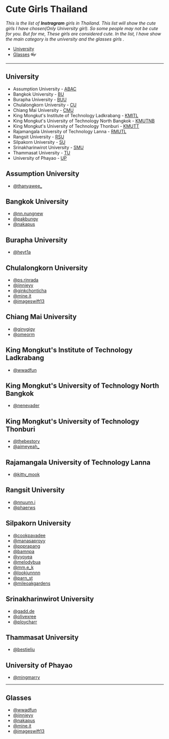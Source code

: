 # Cute Girls Thailand 
_This is the list of **Instragram** girls in Thailand. This list will show the cute girls I have chosen(Only University girl). So some people may not be cute for you. But for me, These girls are considered cute. In the list, I have show the main category is the university and the glasses girls ._

- [University](#University)
- [Glasses](#Glasses) :eyeglasses:

-----
## University
* Assumption University - [ABAC](#Assumption-University)
* Bangkok University - [BU](#Bangkok-University)
* Burapha University - [BUU](#Burapha-University)
* Chulalongkorn University - [CU](#Chulalongkorn-University)
* Chiang Mai University - [CMU](#Chiang-Mai-University)
* King Mongkut's Institute of Technology Ladkrabang - [KMITL](#King-Mongkut's-Institute-of-Technology-Ladkrabang)
* King Mongkut's University of Technology North Bangkok - [KMUTNB](#King-Mongkut's-University-of-Technology-North-Bangkok)
* King Mongkut's University of Technology Thonburi - [KMUTT](#King-Mongkut's-University-of-Technology-Thonburi)
* Rajamangala University of Technology Lanna - [RMUTL](#Rajamangala-University-of-Technology-Lanna)
* Rangsit University - [RSU](#Rangsit-University)
* Silpakorn University - [SU](#Silpakorn-University)
* Srinakharinwirot University - [SMU](#Srinakharinwirot-University)
* Thammasat University - [TU](#Thammasat-University)
* University of Phayao - [UP](#University-of-Phayao)


## Assumption University
- [@thanyawee_](https://www.instagram.com/thanyawee_/)

## Bangkok University
- [@nn.nungnew](https://www.instagram.com/nn.nungnew/)
- [@pakbungy](https://www.instagram.com/pakbungy/)
- [@nakapus](https://www.instagram.com/nakapus/)

## Burapha University
- [@heyt1a](https://www.instagram.com/heyt1a/)

## Chulalongkorn University
- [@ps.rinrada](https://www.instagram.com/ps.rinrada/)
- [@jinnieyy](https://www.instagram.com/jinnieyy/)
- [@ginkchonticha](https://www.instagram.com/ginkchonticha/)
- [@mine.jt](https://www.instagram.com/mine.jt/)
- [@imageswift13](https://www.instagram.com/imageswift13/)

## Chiang Mai University
- [@ginygigy](https://www.instagram.com/ginygigy/)
- [@omeorm](https://www.instagram.com/omeorm/)

## King Mongkut's Institute of Technology Ladkrabang
- [@wwadfun](https://www.instagram.com/wwadfun/)

## King Mongkut's University of Technology North Bangkok
- [@nenevader](https://www.instagram.com/nenevader/)

## King Mongkut's University of Technology Thonburi
- [@thebestory](https://www.instagram.com/thebestory/)
- [@aimeyeah_](https://www.instagram.com/aimeyeah_/)

## Rajamangala University of Technology Lanna
- [@kitty_mook](https://www.instagram.com/kitty_mook/)

## Rangsit University
- [@nnuunn.i](https://www.instagram.com/nnuunn.i/)
- [@phaerws](https://www.instagram.com/phaerws/)

## Silpakorn University
- [@cookpavadee](https://www.instagram.com/cookpavadee/)
- [@manasaproyy](https://www.instagram.com/manasaproyy/)
- [@ppprapang](https://www.instagram.com/ppprapang/)
- [@bamnpa](https://www.instagram.com/bamnpa/)
- [@yyoyea](https://www.instagram.com/yyoyea/)
- [@melodybua](https://www.instagram.com/melodybua/)
- [@mm.e_k](https://www.instagram.com/mm.e_k/)
- [@lookjunnnn](https://www.instagram.com/lookjunnnn/)
- [@parn_st](https://www.instagram.com/parn_st/)
- [@mileoakgardens](https://www.instagram.com/mileoakgardens/)

## Srinakharinwirot University
- [@gadd.de](https://www.instagram.com/gadd.de/)
- [@olivexree](https://www.instagram.com/olivexree/)
- [@ploycharr](https://www.instagram.com/ploycharr/)

## Thammasat University
- [@bestieliu](https://www.instagram.com/bestieliu/)

## University of Phayao
- [@mingmarry](https://www.instagram.com/mingmarry/)

-----
## Glasses
- [@wwadfun](https://www.instagram.com/wwadfun/)
- [@jinnieyy](https://www.instagram.com/jinnieyy/)
- [@nakapus](https://www.instagram.com/nakapus/)
- [@mine.jt](https://www.instagram.com/mine.jt/)
- [@imageswift13](https://www.instagram.com/imageswift13/)
